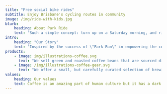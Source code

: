 ```yaml
---
title: "Free social bike rides"
subtitle: Enjoy Brisbane's cycling routes in community
image: /img/ride-with-kids.jpg
blurb:
    heading: About Park Ride
    text: "Such a simple concept: turn up on a Saturday morning, and ride with others on one of Brisbane's many cycle routes. Enjoy a healthy, happier lifestyle outdoors in community."
intro:
    heading: "Our Story"
    text: "Inspired by the success of \"Park Run\" in empowering the community to run, Park Ride was started at the Aurecon/TMR Bike Hack 2019 to empower the Brisbane community to ride together. Get on your bike and find your tribe."
products:
    - image: img/illustrations-coffee.svg
      text: "We sell green and roasted coffee beans that are sourced directly from independent farmers and farm cooperatives. We’re proud to offer a variety of coffee beans grown with great care for the environment and local communities. Check our post or contact us directly for current availability."
    - image: /img/illustrations-coffee-gear.svg
      text: "We offer a small, but carefully curated selection of brewing gear and tools for every taste and experience level. No matter if you roast your own beans or just bought your first french press, you’ll find a gadget to fall in love with in our shop."
values:
    heading: Our values
    text: Coffee is an amazing part of human culture but it has a dark side too – one of colonialism and mindless abuse of natural resources and human lives. We want to turn this around and return the coffee trade to the drink’s exhilarating, empowering and unifying nature.
---
```


